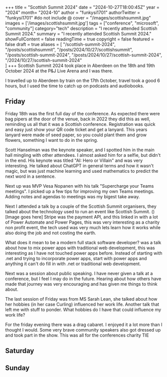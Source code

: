 +++
title = "Scottish Summit 2024"
date = "2024-10-27T18:00:45Z"
year = "2024"
month= "2024-10"
author = "funkysi1701"
authorTwitter = "funkysi1701" #do not include @
cover = "/images/scottishsummit.jpg"
images = ['/images/scottishsummit.jpg']
tags = ["conference", "microsoft", "community"]
category="tech"
description =  "I recently attended Scottish Summit 2024."
summary = "I recently attended Scottish Summit 2024."
showFullContent = false
readingTime = true
copyright = false
featured = false
draft = true
aliases = [
    "/scottish-summit-2024",
    "/posts/scottishsummit",
    "/posts/2024/10/27/scottishsummit",
    "/posts/scottish-summit-2024",
    "/posts/2024/10/27/scottish-summit-2024",
    "/2024/10/27/scottish-summit-2024"    
]
+++
Scottish Summit 2024 took place in Aberdeen on the 18th and 19th October 2024 at the P&J Live Arena and I was there.

I travelled up to Aberdeen by train on the 17th October, travel took a good 6 hours, but I used the time to catch up on podcasts and audiobooks.

## Friday

Friday 18th was the first full day of the conference. As expected there were bag pipers at the door of the venue, back in 2022 they did this as well, reminding us all that it was a Scottish conference. Registration was quick and easy just show your QR code ticket and get a lanyard. This years lanyard were made of seed paper, so you could plant them and grow flowers, something I want to do in the spring. 

Scott Hanselman was the keynote speaker, and I spotted him in the main hall mingling with other attendees. I almost asked him for a selfie, but didn't in the end. His keynote was titled "AI: Hero or Villain" and was very interesting. He talked about ChatGPT in general terms and how it wasn't magic, but was just machine learning and used mathematics to predict the next word in a sentence. 

Next up was MVP Vesa Nopanen with his talk "Supercharge your Teams meetings". I picked up a few tips for improving my own Teams meetings. Adding notes and agendas to meetings was my bigest take away.

Next I attended a talk by a couple of the Scottish Summit organisers, they talked about the technology used to run an event like Scottish Summit. ()[Image goes here] Stripe was the payment API, and this linked in with a lot of Power Automate and Power Pages, this was very interesting as a charity non profit event, the tech used was very much lets learn how it works while also doing the job and not costing the earth.

What does it mean to be a modern full stack software developer? was a talk about how to mix power apps with traditional web development, this was interesting as I have not touched power apps before. Instead of starting with .net and trying to incorporate power apps, start with power apps and anything it can't do fill in with .net or traditional web development.

Next was a session about public speaking. I have never given a talk at a conference, but I feel I may do in the future. Hearing about how others have made that journey was very encouraging and has given me things to think about.

The last session of Friday was from MS Sarah Lean, she talked about how her hobbies (in her case Curling) influenced her work life. Another talk that left me with stuff to ponder. What hobbies do I have that could influence my work life?

For the friday evening there was a drag cabaret. I enjoyed it a lot more than I thought I would. Some very brave community speakers also got dressed up and took part in the show. This was all for the conferences charity TIE

## Saturday

## Sunday